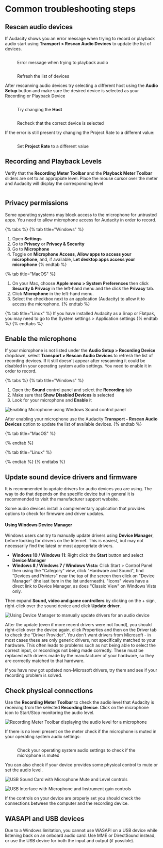 # Common troubleshooting steps

## Rescan audio devices

If Audacity shows you an error message when trying to record or playback audio start using **Transport > Rescan Audio Devices** to update the list of devices.

<div>

<figure><img src="../.gitbook/assets/error sound device.png" alt=""><figcaption><p>Error message when trying to playback audio</p></figcaption></figure>

 

<figure><img src="../.gitbook/assets/Rescan Audio Devices.png" alt=""><figcaption><p>Refresh the list of devices</p></figcaption></figure>

</div>

After rescanning audio devices try selecting a different host using the **Audio Setup** button and make sure the desired device is selected as your Recording or Playback Device

<div>

<figure><img src="../.gitbook/assets/Audio Setup Host MME (1).png" alt=""><figcaption><p>Try changing the <strong>Host</strong></p></figcaption></figure>

 

<figure><img src="../.gitbook/assets/Audio Setup Playback Device.png" alt=""><figcaption><p>Recheck that the correct device is selected</p></figcaption></figure>

</div>

If the error is still present try changing the Project Rate to a different value:

<figure><img src="../.gitbook/assets/snap to, project rate.png" alt=""><figcaption><p>Set <strong>Project Rate</strong> to a different value</p></figcaption></figure>

## Recording and Playback Levels

Verify that the **Recording Meter Toolbar** and the **Playback Meter Toolbar** sliders are set to an appropiate level.  Place the mouse cursor over the meter and Audacity will display the corresponding level

<figure><img src="../.gitbook/assets/recording level.png" alt=""><figcaption></figcaption></figure>

## Privacy permissions

Some operating systems may block access to the microphone for untrusted apps. You need to allow microphone access for Audacity in order to record.&#x20;

{% tabs %}
{% tab title="Windows" %}
1. Open **Settings**
2. Go to **Privacy** or **Privacy & Security**
3. Go to **Microphone**
4. Toggle on **Microphone Access**, **Allow apps to access your microphone**, and, if available, **Let desktop apps access your microphone**
{% endtab %}

{% tab title="MacOS" %}
1. On your Mac, choose **Apple menu > System Preferences** then click **Security & Privacy** in the left-hand menu and the click the **Privacy** tab.
2. Click **Microphone** in the left-hand menu.
3. Select the checkbox next to an application (Audacity) to allow it to access the microphone.
{% endtab %}

{% tab title="Linux" %}
If you have installed Audacity as a Snap or Flatpak, you may need to go to the System settings > Application settings
{% endtab %}
{% endtabs %}

## Enable the microphone

If your microphone is not listed under the **Audio Setup > Recording Device** dropdown, select **Transport > Rescan Audio Devices** to refresh the list of recording devices.  If it still doesn't appear after rescanning it could be disabled in your operating system audio settings. You need to enable it in order to record.

{% tabs %}
{% tab title="Windows" %}
1. Open the **Sound** control panel and select the **Recording** tab
2. Make sure that **Show Disabled Devices** is selected
3. Look for your microphone and **Enable** it

![Enabling Microphone using Windows Sound control panel](<../.gitbook/assets/Recording #3.gif>)

After enabling your microphone use the Audacity **Transport - Rescan Audio Devices** option to update the list of available devices.
{% endtab %}

{% tab title="MacOS" %}

{% endtab %}

{% tab title="Linux" %}

{% endtab %}
{% endtabs %}

## Update sound device drivers and firmware

It is recommended to update drivers for audio devices you are using.  The way to do that depends on the specific device but in general it is recommended to visit the manufacturer support website.

Some audio devices install a complementary application that provides options to check for firmware and driver updates.&#x20;

#### Using Windows Device Manager

Windows users can try to manually update drivers using **Device Manager**, before looking for drivers on the Internet. This is easiest, but may not necessarily find the latest or most appropriate drivers.

* **Windows 10 / Windows 11**: Right click the **Start** button and select **Device Manager**
* **Windows 8 / Windows 7 / Windows Vista:** Click Start > Control Panel then using the "Category" view, click "Hardware and Sound", find "Devices and Printers" near the top of the screen then click on "Device Manager" (the last item in the list underneath). "Icons" views have a direct link to Device Manager, as does "Classic View" on Windows Vista only.

Then expand **Sound, video and game controllers** by clicking on the + sign, right-click over the sound device and click **Update driver**.

![Using Device Manager to manually update drivers for an audio device](<../.gitbook/assets/Device Manager - Manually update driver.png>)

After the update (even if more recent drivers were not found), you should right-click over the device again, click Properties and then on the Driver tab to check the "Driver Provider". You don't want drivers from Microsoft - in most cases these are only generic drivers, not specifically matched to your hardware. This often leads to problems such as not being able to select the correct input, or recordings not being made correctly. These must be replaced with drivers made by the manufacturer of your hardware, so they are correctly matched to that hardware.

If you have now got updated non-Microsoft drivers, try them and see if your recording problem is solved.

## Check physical connections

Use the **Recording Meter** **Toolbar** to check the audio level that Audacity is receiving from the selected **Recording Device**.  Click on the microphone icon to Start/Stop monitoring the audio level.

![Recording Meter Toolbar displaying the audio level for a microphone](<../.gitbook/assets/Recording Meter Toolbar Monitoring.png>)

If there is no level present on the meter check if the microphone is muted in your operating system audio settings:

<figure><img src="../.gitbook/assets/windows mic properties.png" alt=""><figcaption><p>Check your operating system audio settings to check if the microphone is muted</p></figcaption></figure>

You can also check if your device provides some physical control to mute or set the audio level.

![USB Sound Card with Microphone Mute and Level controls](<../.gitbook/assets/USB Sound Card Microphone mute control (1).jpg>)

![USB Interface with Microphone and Instrument gain controls](<../.gitbook/assets/USB Interface Gain Control.jpg>)

If the controls on your device are properly set you should check the connections between the computer and the recording device.

## WASAPI and USB devices

Due to a Windows limitation, you cannot use WASAPI on a USB device while listening back on an onboard audio card. Use MME or DirectSound instead, or use the USB device for both the input and output (if possible).
